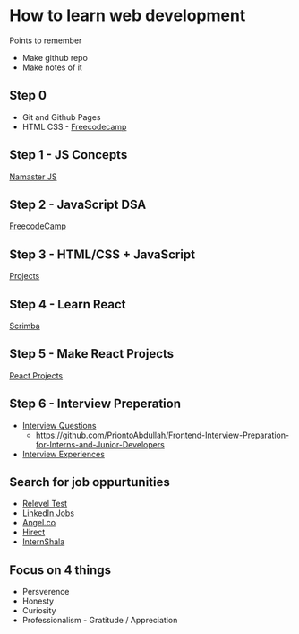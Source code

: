 # How to learn web development

Points to remember
- Make github repo
- Make notes of it


## Step 0
- Git and Github Pages 
- HTML CSS - [Freecodecamp](https://www.freecodecamp.org/learn/)

## Step 1 - JS Concepts
[Namaster JS](https://www.youtube.com/watch?v=pN6jk0uUrD8&list=PLlasXeu85E9cQ32gLCvAvr9vNaUccPVNP)


## Step 2 - JavaScript DSA
[FreecodeCamp](https://www.freecodecamp.org/learn/javascript-algorithms-and-data-structures/)


## Step 3 - HTML/CSS + JavaScript
[Projects](https://www.youtube.com/watch?v=3PHXvlpOkf4&t=4s)


## Step 4 - Learn React 
[Scrimba](https://scrimba.com/learn/learnreact)

## Step 5 - Make React Projects
[React Projects](https://www.youtube.com/watch?v=a_7Z7C_JCyo&t=4s)

## Step 6 - Interview Preperation
- [Interview Questions](https://github.com/khan4019/front-end-Interview-Questions)
    - https://github.com/PriontoAbdullah/Frontend-Interview-Preparation-for-Interns-and-Junior-Developers
- [Interview Experiences](https://www.youtube.com/results?search_query=frontend+interview+experience) 

## Search for job oppurtunities
- [Relevel Test]()
- [LinkedIn Jobs](https://www.linkedin.com/jobs/search)
- [Angel.co](https://angel.co/jobs)
- [Hirect](https://www.hirect.in/)
- [InternShala](intershala.com)


## Focus on 4 things 
- Persverence
- Honesty
- Curiosity
- Professionalism - Gratitude / Appreciation

